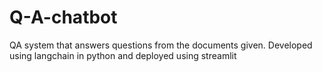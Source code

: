 # Q-A-chatbot
QA system that answers questions from the documents given. Developed using langchain in python and deployed using streamlit
